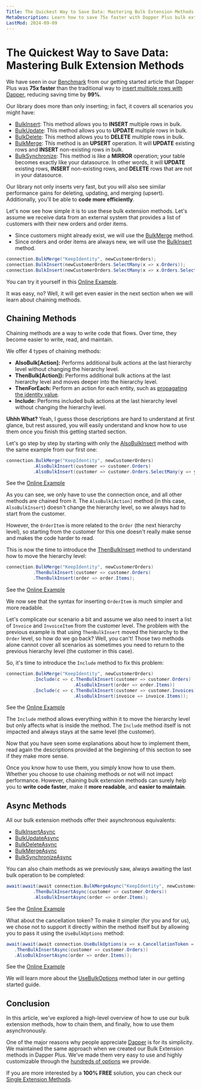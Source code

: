 ```yaml
---
Title: The Quickest Way to Save Data: Mastering Bulk Extension Methods
MetaDescription: Learn how to save 75x faster with Dapper Plus bulk extension methods, master bulk chaining methods, and use asynchronous bulk methods.
LastMod: 2024-09-09
---
```


# The Quickest Way to Save Data: Mastering Bulk Extension Methods

We have seen in our [Benchmark](https://dotnetfiddle.net/kz4UpX) from our getting started article that Dapper Plus was **75x faster** than the traditional way to [insert multiple rows with Dapper](https://www.learndapper.com/saving-data/insert#dapper-insert-multiple-rows), reducing saving time by **99%**.

Our library does more than only inserting; in fact, it covers all scenarios you might have:

- [BulkInsert](/bulk-insert): This method allows you to **INSERT** multiple rows in bulk.
- [BulkUpdate](/bulk-update): This method allows you to **UPDATE** multiple rows in bulk.
- [BulkDelete](/bulk-delete): This method allows you to **DELETE** multiple rows in bulk.
- [BulkMerge](/bulk-merge): This method is an **UPSERT** operation. It will **UPDATE** existing rows and **INSERT** non-existing rows in bulk.
- [BulkSynchronize](/bulk-synchronize): This method is like a **MIRROR** operation; your table becomes exactly like your datasource. In other words, it will **UPDATE** existing rows, **INSERT** non-existing rows, and **DELETE** rows that are not in your datasource.

Our library not only inserts very fast, but you will also see similar performance gains for deleting, updating, and merging (upsert). Additionally, you'll be able to **code more efficiently**.

Let's now see how simple it is to use these bulk extension methods. Let's assume we receive data from an external system that provides a list of customers with their new orders and order items.

- Since customers might already exist, we will use the [BulkMerge](/bulk-merge) method.
- Since orders and order items are always new, we will use the [BulkInsert](/bulk-insert) method.

```csharp
connection.BulkMerge("KeepIdentity", newCustomerOrders);
connection.BulkInsert(newCustomerOrders.SelectMany(x => x.Orders));
connection.BulkInsert(newCustomerOrders.SelectMany(x => x.Orders.SelectMany(y => y.Items)));
```

You can try it yourself in this [Online Example](https://dotnetfiddle.net/nd7sh3).

It was easy, no? Well, it will get even easier in the next section when we will learn about chaining methods.

## Chaining Methods

Chaining methods are a way to write code that flows. Over time, they become easier to write, read, and maintain.

We offer 4 types of chaining methods:

- **AlsoBulk[Action]:** Performs additional bulk actions at the last hierarchy level without changing the hierarchy level.
- **ThenBulk[Action]):** Performs additional bulk actions at the last hierarchy level and moves deeper into the hierarchy level.
- **ThenForEach:** Perform an action for each entity, such as [propagating the identity value](identity-key-propagation).
- **Include:** Performs included bulk actions at the last hierarchy level without changing the hierarchy level.

**Uhhh What?** Yeah, I guess those descriptions are hard to understand at first glance, but rest assured, you will easily understand and know how to use them once you finish this getting started section.

Let's go step by step by starting with only the [AlsoBulkInsert](#) method with the same example from our first one:

```csharp
connection.BulkMerge("KeepIdentity", newCustomerOrders)
		  .AlsoBulkInsert(customer => customer.Orders)
		  .AlsoBulkInsert(customer => customer.Orders.SelectMany(y => y.Items));
```

See the [Online Example](https://dotnetfiddle.net/IbHIlP)

As you can see, we only have to use the connection once, and all other methods are chained from it. The `AlsoBulk[Action]` method (in this case, `AlsoBulkInsert`) doesn't change the hierarchy level, so we always had to start from the customer.

However, the `OrderItem` is more related to the `Order` (the next hierarchy level), so starting from the customer for this one doesn't really make sense and makes the code harder to read.

This is now the time to introduce the [ThenBulkInsert](#) method to understand how to move the hierarchy level:

```csharp
connection.BulkMerge("KeepIdentity", newCustomerOrders)
		  .ThenBulkInsert(customer => customer.Orders)
		  .ThenBulkInsert(order => order.Items);
```

See the [Online Example](https://dotnetfiddle.net/Jhrw02)

We now see that the syntax for inserting `OrderItem` is much simpler and more readable.

Let's complicate our scenario a bit and assume we also need to insert a list of `Invoice` and `InvoiceItem` from the customer level. The problem with the previous example is that using `ThenBulkInsert` moved the hierarchy to the `Order` level, so how do we go back? Well, you can't! Those two methods alone cannot cover all scenarios as sometimes you need to return to the previous hierarchy level (the customer in this case).

So, it's time to introduce the `Include` method to fix this problem:

```csharp
connection.BulkMerge("KeepIdentity", newCustomerOrders)
		  .Include(c => c.ThenBulkInsert(customer => customer.Orders)
						 .AlsoBulkInsert(order => order.Items))
		  .Include(c => c.ThenBulkInsert(customer => customer.Invoices)
						 .AlsoBulkInsert(invoice => invoice.Items));	
```

See the [Online Example](https://dotnetfiddle.net/hTTWb0)

The `Include` method allows everything within it to move the hierarchy level but only affects what is inside the method. The `Include` method itself is not impacted and always stays at the same level (the customer).

Now that you have seen some explanations about how to implement them, read again the descriptions provided at the beginning of this section to see if they make more sense.

Once you know how to use them, you simply know how to use them. Whether you choose to use chaining methods or not will not impact performance. However, chaining bulk extension methods can surely help you to **write code faster**, make it **more readable**, and **easier to maintain**.

## Async Methods

All our bulk extension methods offer their asynchronous equivalents:

- [BulkInsertAsync](#)
- [BulkUpdateAsync](#)
- [BulkDeleteAsync](#)
- [BulkMergeAsync](#)
- [BulkSynchronizeAsync](#)

You can also chain methods as we previously saw, always awaiting the last bulk operation to be completed:

```csharp
await(await(await connection.BulkMergeAsync("KeepIdentity", newCustomerOrders))
		  .ThenBulkInsertAsync(customer => customer.Orders))
		  .AlsoBulkInsertAsync(order => order.Items);
```

See the [Online Example](https://dotnetfiddle.net/suurab)

What about the cancellation token? To make it simpler (for you and for us), we chose not to support it directly within the method itself but by allowing you to pass it using the `UseBulkOptions` method:

```csharp
await(await(await connection.UseBulkOptions(x => x.CancellationToken = cancellationToken).BulkMergeAsync(customers)
   .ThenBulkInsertAsync(customer => customer.Orders))
   .AlsoBulkInsertAsync(order => order.Items));
```

See the [Online Example](https://dotnetfiddle.net/AVG5eB)

We will learn more about the [UseBulkOptions](#) method later in our getting started guide.

## Conclusion

In this article, we've explored a high-level overview of how to use our bulk extension methods, how to chain them, and finally, how to use them asynchronously.

One of the major reasons why people appreciate [Dapper](https://www.learndapper.com/) is for its simplicity. We maintained the same approach when we created our Bulk Extension methods in Dapper Plus. We've made them very easy to use and highly customizable through the [hundreds of options](/options) we provide.

If you are more interested by a **100% FREE** solution, you can check our  [Single Extension Methods](single-extensions-methods).